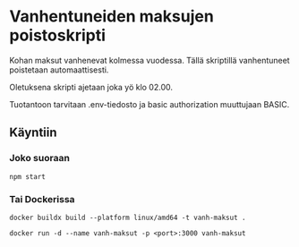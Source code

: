 # Vanhentuneiden maksujen poistoskripti

Kohan maksut vanhenevat kolmessa vuodessa. Tällä skriptillä vanhentuneet poistetaan automaattisesti.

Oletuksena skripti ajetaan joka yö klo 02.00.

Tuotantoon tarvitaan .env-tiedosto ja basic authorization muuttujaan BASIC.

## Käyntiin
### Joko suoraan
`npm start`

### Tai Dockerissa
`docker buildx build --platform linux/amd64 -t vanh-maksut .`

`docker run -d --name vanh-maksut -p <port>:3000 vanh-maksut`

